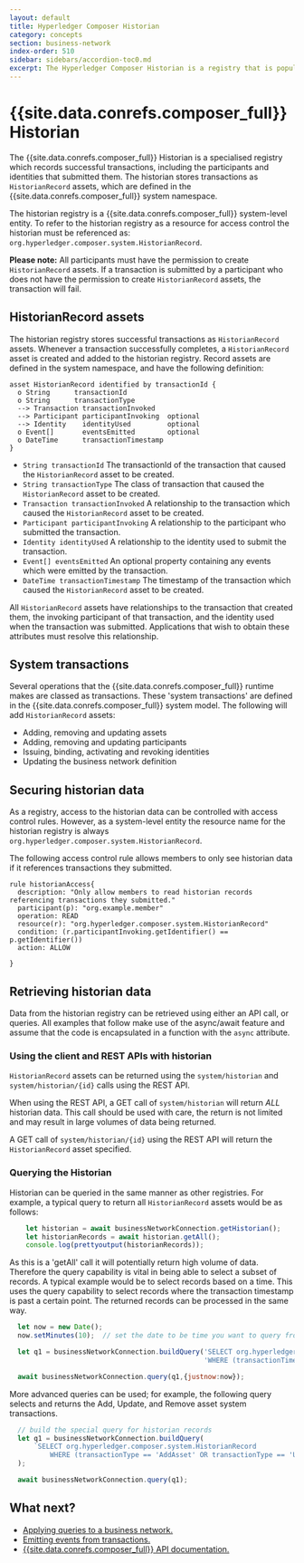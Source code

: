 ```yaml
---
layout: default
title: Hyperledger Composer Historian
category: concepts
section: business-network
index-order: 510
sidebar: sidebars/accordion-toc0.md
excerpt: The Hyperledger Composer Historian is a registry that is populated with records of transactions, the participant submitting the transaction, and the identity used.
---
```


# {{site.data.conrefs.composer_full}} Historian

The {{site.data.conrefs.composer_full}} Historian is a specialised registry which records successful transactions, including the participants and identities that submitted them. The historian stores transactions as `HistorianRecord` assets, which are defined in the {{site.data.conrefs.composer_full}} system namespace.

The historian registry is a {{site.data.conrefs.composer_full}} system-level entity. To refer to the historian registry as a resource for access control the historian must be referenced as: `org.hyperledger.composer.system.HistorianRecord`.

**Please note:** All participants must have the permission to create `HistorianRecord` assets. If a transaction is submitted by a participant who does not have the permission to create `HistorianRecord` assets, the transaction will fail.


## HistorianRecord assets

The historian registry stores successful transactions as `HistorianRecord` assets. Whenever a transaction successfully completes, a `HistorianRecord` asset is created and added to the historian registry. Record assets are defined in the system namespace, and have the following definition:

```
asset HistorianRecord identified by transactionId {
  o String      transactionId
  o String      transactionType
  --> Transaction transactionInvoked
  --> Participant participantInvoking  optional
  --> Identity    identityUsed         optional
  o Event[]       eventsEmitted        optional
  o DateTime      transactionTimestamp
}
```

* `String transactionId` The transactionId of the transaction that caused the `HistorianRecord` asset to be created.
* `String transactionType` The class of transaction that caused the `HistorianRecord` asset to be created.
* `Transaction transactionInvoked` A relationship to the transaction which caused the `HistorianRecord` asset to be created.
* `Participant participantInvoking` A relationship to the participant who submitted the transaction.
* `Identity identityUsed` A relationship to the identity used to submit the transaction.
* `Event[] eventsEmitted` An optional property containing any events which were emitted by the transaction.
* `DateTime transactionTimestamp` The timestamp of the transaction which caused the `HistorianRecord` asset to be created.

All `HistorianRecord` assets have relationships to the transaction that created them, the invoking participant of that transaction, and the identity used when the transaction was submitted. Applications that wish to obtain these attributes must resolve this relationship.

## System transactions

Several operations that the {{site.data.conrefs.composer_full}} runtime makes are classed as transactions. These 'system transactions' are defined in the {{site.data.conrefs.composer_full}} system model. The following will add `HistorianRecord` assets:

- Adding, removing and updating assets
- Adding, removing and updating participants
- Issuing, binding, activating and revoking identities
- Updating the business network definition


## Securing historian data

As a registry, access to the historian data can be controlled with access control rules. However, as a system-level entity the resource name for the historian registry is always `org.hyperledger.composer.system.HistorianRecord`.

The following access control rule allows members to only see historian data if it references transactions they submitted.

```
rule historianAccess{
  description: "Only allow members to read historian records referencing transactions they submitted."
  participant(p): "org.example.member"
  operation: READ
  resource(r): "org.hyperledger.composer.system.HistorianRecord"
  condition: (r.participantInvoking.getIdentifier() == p.getIdentifier())
  action: ALLOW

}
```

## Retrieving historian data

Data from the historian registry can be retrieved using either an API call, or queries. All examples that follow make use of the async/await feature and assume that the code is encapsulated in a function with the `async` attribute.

### Using the client and REST APIs with historian

`HistorianRecord` assets can be returned using the `system/historian` and `system/historian/{id}` calls using the REST API.

When using the REST API, a GET call of `system/historian` will return _ALL_ historian data. This call should be used with care, the return is not limited and may result in large volumes of data being returned.

A GET call of `system/historian/{id}` using the REST API will return the `HistorianRecord` asset specified.

### Querying the Historian

Historian can be queried in the same manner as other registries. For example, a typical query to return all `HistorianRecord` assets would be as follows:

```javascript
    let historian = await businessNetworkConnection.getHistorian();
    let historianRecords = await historian.getAll();
    console.log(prettyoutput(historianRecords));
```

As this is a 'getAll' call it will potentially return high volume of data. Therefore the query capability is vital in being able to select a subset of records. A typical example would be to select records based on a time. This uses the query capability to select records where the transaction timestamp is past a certain point. The returned records can be processed in the same way.

```javascript
  let now = new Date();
  now.setMinutes(10);  // set the date to be time you want to query from

  let q1 = businessNetworkConnection.buildQuery('SELECT org.hyperledger.composer.system.HistorianRecord ' +
                                                'WHERE (transactionTimestamp > _$justnow)');   

  await businessNetworkConnection.query(q1,{justnow:now});
```

More advanced queries can be used; for example, the following query selects and returns the Add, Update, and Remove asset system transactions.

```javascript
  // build the special query for historian records
  let q1 = businessNetworkConnection.buildQuery(
      `SELECT org.hyperledger.composer.system.HistorianRecord
          WHERE (transactionType == 'AddAsset' OR transactionType == 'UpdateAsset' OR transactionType == 'RemoveAsset')`
  );      

  await businessNetworkConnection.query(q1);

```

## What next?

- [Applying queries to a business network.](../business-network/query.html)
- [Emitting events from transactions.](../business-network/publishing-events.html)
- [{{site.data.conrefs.composer_full}} API documentation.](../api/api-doc-index.html)
